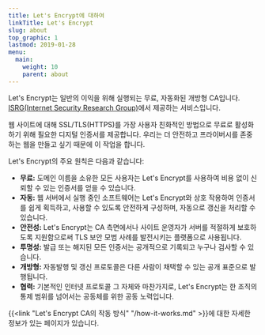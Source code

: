 ```yaml
---
title: Let's Encrypt에 대하여
linkTitle: Let's Encrypt
slug: about
top_graphic: 1
lastmod: 2019-01-28
menu:
  main:
    weight: 10
    parent: about
---
```


Let's Encrypt는 일반의 이익을 위해 실행되는 무료, 자동화된 개방형 CA입니다. [ISRG(Internet Security Research Group)](https://www.abetterinternet.org/)에서 제공하는 서비스입니다.

웹 사이트에 대해 SSL/TLS(HTTPS)를 가장 사용자 친화적인 방법으로 무료로 활성화하기 위해 필요한 디지털 인증서를 제공합니다. 우리는 더 안전하고 프라이버시를 존중하는 웹을 만들고 싶기 때문에 이 작업을 합니다.

Let's Encrypt의 주요 원칙은 다음과 같습니다:

* <strong>무료:</strong> 도메인 이름을 소유한 모든 사용자는 Let's Encrypt를 사용하여 비용 없이 신뢰할 수 있는 인증서를 얻을 수 있습니다.
* <strong>자동:</strong> 웹 서버에서 실행 중인 소프트웨어는 Let's Encrypt와 상호 작용하여 인증서를 쉽게 획득하고, 사용할 수 있도록 안전하게 구성하며, 자동으로 갱신을 처리할 수 있습니다.
* <strong>안전성:</strong> Let's Encrypt는 CA 측면에서나 사이트 운영자가 서버를 적절하게 보호하도록 지원함으로써 TLS 보안 모범 사례를 발전시키는 플랫폼으로 사용됩니다.
* <strong>투명성:</strong> 발급 또는 해지된 모든 인증서는 공개적으로 기록되고 누구나 검사할 수 있습니다.
* <strong>개방형:</strong> 자동발행 및 갱신 프로토콜은 다른 사람이 채택할 수 있는 공개 표준으로 발행됩니다.
* <strong>협력:</strong> 기본적인 인터넷 프로토콜 그 자체와 마찬가지로, Let's Encrypt는 한 조직의 통제 범위를 넘어서는 공동체를 위한 공동 노력입니다.

{{<link "Let's Encrypt CA의 작동 방식" "/how-it-works.md" >}}에 대한 자세한 정보가 있는 페이지가 있습니다.
